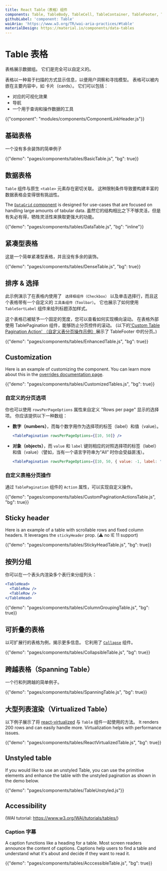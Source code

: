 ```yaml
---
title: React Table（表格）组件
components: Table, TableBody, TableCell, TableContainer, TableFooter, TableHead, TablePagination, TableRow, TableSortLabel, TablePaginationUnstyled
githubLabel: 'component: Table'
waiAria: 'https://www.w3.org/TR/wai-aria-practices/#table'
materialDesign: https://material.io/components/data-tables
---
```


# Table 表格

<p class="description">表格展示数据组。 它们是完全可以自定义的。</p>

表格以一种易于扫描的方式显示信息，以便用户洞察和寻找模型。 表格可以被内嵌在主要内容中，如 卡片（cards）。 它们可以包括：

- 对应的可视化效果
- 导航
- 一个用于查询和操作数据的工具

{{"component": "modules/components/ComponentLinkHeader.js"}}

## 基础表格

一个没有多余装饰的简单例子

{{"demo": "pages/components/tables/BasicTable.js", "bg": true}}

## 数据表格

`Table` 组件与原生 `<table>` 元素存在密切关联。 这种限制条件导致要构建丰富的数据表格会变得很有挑战性。

The [`DataGrid` component](/components/data-grid/) is designed for use-cases that are focused on handling large amounts of tabular data. 虽然它的结构相比之下不够灵活，但是有失必有得，牺牲灵活性来换取更强大的功能。

{{"demo": "pages/components/tables/DataTable.js", "bg": "inline"}}

## 紧凑型表格

这是一个简单紧凑型表格，并且没有多余的装饰。

{{"demo": "pages/components/tables/DenseTable.js", "bg": true}}

## 排序 & 选择

此示例演示了在表格内使用了 ` 选择框组件（Checkbox）` 以及单击选择行，而且这个表格带有一个自定义的 `工具条组件（Toolbar）`。 它也展示了如何使用 `TableSortLabel` 组件来给列标题添加样式。

这个表格已被赋予一个固定的宽度，您可以查看如何实现横向滚动。 在表格外部使用 TablePagination 组件，能够防止分页控件的滚动。 (以下的['Custom Table Pagination Action' （自定义表分页操作示例）](#custom-pagination-actions)展示了 TableFooter 中的分页。)

{{"demo": "pages/components/tables/EnhancedTable.js", "bg": true}}

## Customization

Here is an example of customizing the component. You can learn more about this in the [overrides documentation page](/customization/how-to-customize/).

{{"demo": "pages/components/tables/CustomizedTables.js", "bg": true}}

### 自定义的分页选项

你也可以使用 `rowsPerPageOptions` 属性来自定义 "Rows per page" 显示的选择项。 你应该提供以下一种数组：

- **数字（numbers）**，而每个数字用作为选择项的标签（label）和值（value）。

  ```jsx
  <TablePagination rowsPerPageOptions={[10, 50]} />
  ```

- **对象（objects）**，而 `value` 和 `label` 键则相应的对照选择项的标签（label）和值（value）（譬如，当有一个语言字符串为“All” 时你会受益匪浅）。

  ```jsx
  <TablePagination rowsPerPageOptions={[10, 50, { value: -1, label: 'All' }]} />
  ```

### 自定义表格分页操作

通过 `TablePagination` 组件的 `Action` 属性，可以实现自定义操作。

{{"demo": "pages/components/tables/CustomPaginationActionsTable.js", "bg": true}}

## Sticky header

Here is an example of a table with scrollable rows and fixed column headers. It leverages the `stickyHeader` prop. (⚠️ no IE 11 support)

{{"demo": "pages/components/tables/StickyHeadTable.js", "bg": true}}

## 按列分组

你可以在一个表头内渲染多个表行来分组列头：

```jsx
<TableHead>
  <TableRow />
  <TableRow />
</TableHead>
```

{{"demo": "pages/components/tables/ColumnGroupingTable.js", "bg": true}}

## 可折叠的表格

以可扩展行的表格为例，揭示更多信息。 它利用了 [`Collapse`](/api/collapse/) 组件。

{{"demo": "pages/components/tables/CollapsibleTable.js", "bg": true}}

## 跨越表格（Spanning Table）

一个行和列跨越的简单例子。

{{"demo": "pages/components/tables/SpanningTable.js", "bg": true}}

## 大型列表渲染（Virtualized Table）

以下例子展示了将 [react-virtualized](https://github.com/bvaughn/react-virtualized) 与 `Table` 组件一起使用的方法。 It renders 200 rows and can easily handle more. Virtualization helps with performance issues.

{{"demo": "pages/components/tables/ReactVirtualizedTable.js", "bg": true}}

## Unstyled table

If you would like to use an unstyled Table, you can use the primitive elements and enhance the table with the unstyled pagination as shown in the demo below.

{{"demo": "pages/components/tables/TableUnstyled.js"}}

## Accessibility

(WAI tutorial: <https://www.w3.org/WAI/tutorials/tables/>)

### Caption 字幕

A caption functions like a heading for a table. Most screen readers announce the content of captions. Captions help users to find a table and understand what it's about and decide if they want to read it.

{{"demo": "pages/components/tables/AcccessibleTable.js", "bg": true}}
